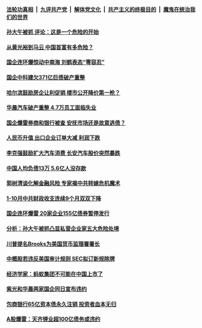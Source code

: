 

####  [法轮功真相](../../../../basic/blob/master/README.md?t=11240902) &nbsp;|&nbsp; [九评共产党](../../../../9ping.md/blob/master/README.md?t=11240902) &nbsp;|&nbsp; [解体党文化](../../../../jtdwh.md/blob/master/README.md?t=11240902)  &nbsp;|&nbsp; [共产主义的终极目的](../../../../gczydzjmd.md/blob/master/README.md?t=11240902) &nbsp;|&nbsp; [魔鬼在统治我们的世界](../../../../mgztzwmdsj.md/blob/master/README.md?t=11240902) 

#### [孙大午被抓 评论：这是一个危险的开始](../pages/soh7/446137.md?t=11240902) 
#### [从黄光裕到马云 中国首富有多危险？](../pages/soh7/446134.md?t=11240902) 
#### [国企连环爆惊动中南海 刘鹤表态“零容忍”](../pages/soh7/446095.md?t=11240902) 
#### [国企中科建欠371亿巨债破产重整](../pages/soh7/445126.md?t=11240902) 
#### [哈尔滨鼓励房企让利促销 楼市公开降价第一枪？](../pages/soh7/445120.md?t=11240902) 
#### [华晨汽车破产重整 4.7万员工面临失业](../pages/soh7/445117.md?t=11240902) 
#### [国企爆雷券商和银行被查 安抚市场还是故意逃债？](../pages/soh7/445096.md?t=11240902) 
#### [人民币升值 出口企业订单大减 利润下跌](../pages/soh7/444748.md?t=11240902) 
#### [李克强鼓励扩大汽车消费 长安汽车股价突然暴跌](../pages/soh7/444742.md?t=11240902) 
#### [中国人均负债13万 5.6亿人没存款](../pages/soh7/444739.md?t=11240902) 
#### [郭树清谈化解金融风险 专家揭中共转嫁危机魔术](../pages/soh7/444721.md?t=11240902) 
#### [1-10月中共财政收支连续9个月双双下降](../pages/soh7/444367.md?t=11240902) 
#### [国企连环爆雷 20家企业155亿债券暂停发行](../pages/soh7/444364.md?t=11240902) 
#### [分析：孙大午被抓凸显私营企业家五大危险处境](../pages/soh7/444340.md?t=11240902) 
#### [川普提名Brooks为美国货币监理署署长](../pages/soh7/444115.md?t=11240902) 
#### [中概股若违反美国审计规则  SEC拟订新规除牌](../pages/soh7/444103.md?t=11240902) 
#### [经济学家：蚂蚁集团不可能在中国上市了](../pages/soh7/443965.md?t=11240902) 
#### [紫光和华晨两家国企同日宣布违约 ](../pages/soh7/443962.md?t=11240902) 
#### [包商银行65亿资本债永久注销 投资者血本无归](../pages/soh7/443911.md?t=11240902) 
#### [A股爆雷：天齐锂业超100亿债务或违约](../pages/soh7/443560.md?t=11240902) 
